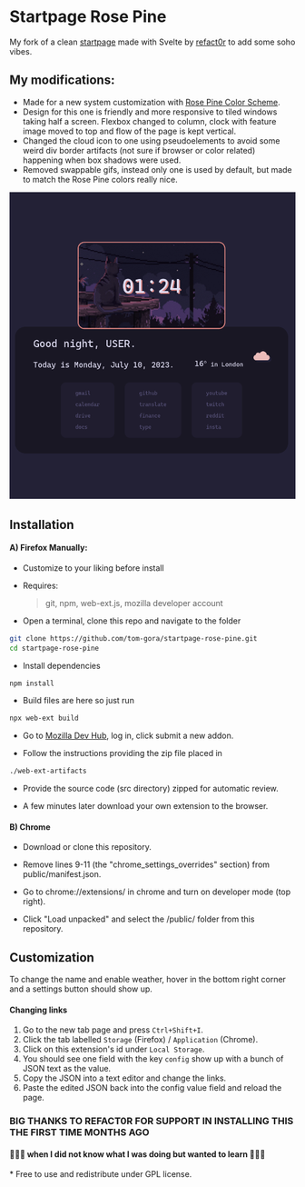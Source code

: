 # Startpage Rose Pine

My fork of a clean [startpage](https://github.com/refact0r/startpage) made with Svelte by [refact0r](https://github.com/refact0r) to add some soho vibes.

## My modifications:

- Made for a new system customization with [Rose Pine Color Scheme](https://github.com/rose-pine).
- Design for this one is friendly and more responsive to tiled windows taking half a screen. Flexbox changed to column, clock with feature image moved to top and flow of the page is kept vertical.
- Changed the cloud icon to one using pseudoelements to avoid some weird div border artifacts (not sure if browser or color related) happening when box shadows were used.
- Removed swappable gifs, instead only one is used by default, but made to match the Rose Pine colors really nice.

![screenshot](./assets/pic.png)

## Installation

#### A) Firefox Manually:

- Customize to your liking before install

- Requires:
  > git, npm, web-ext.js, mozilla developer account
- Open a terminal, clone this repo and navigate to the folder

```bash
git clone https://github.com/tom-gora/startpage-rose-pine.git
cd startpage-rose-pine
```

- Install dependencies

```bash
npm install
```

- Build files are here so just run

```bash
npx web-ext build
```

- Go to [Mozilla Dev Hub](https://addons.mozilla.org/developers/), log in, click submit a new addon.

- Follow the instructions providing the zip file placed in

```bash
./web-ext-artifacts
```

- Provide the source code (src directory) zipped for automatic review.

- A few minutes later download your own extension to the browser.

#### B) Chrome

- Download or clone this repository.

- Remove lines 9-11 (the "chrome_settings_overrides" section) from public/manifest.json.

- Go to chrome://extensions/ in chrome and turn on developer mode (top right).

- Click "Load unpacked" and select the /public/ folder from this repository.

## Customization

To change the name and enable weather, hover in the bottom right corner and a settings button should show up.

#### Changing links

1. Go to the new tab page and press `Ctrl+Shift+I`.
2. Click the tab labelled `Storage` (Firefox) / `Application` (Chrome).
3. Click on this extension's id under `Local Storage`.
4. You should see one field with the key `config` show up with a bunch of JSON text as the value.
5. Copy the JSON into a text editor and change the links.
6. Paste the edited JSON back into the config value field and reload the page.

### BIG THANKS TO REFACT0R FOR SUPPORT IN INSTALLING THIS THE FIRST TIME MONTHS AGO

#### 🚀🚀🚀 when I did not know what I was doing but wanted to learn 🚀🚀🚀

\* Free to use and redistribute under GPL license.
